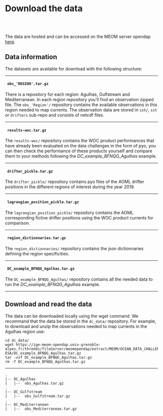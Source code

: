 # Download the data

<br> 

<br>  

The data are hosted and can be accessed on the MEOM server opendap [here](https://ige-meom-opendap.univ-grenoble-alpes.fr/thredds/catalog/meomopendap/extract/MEOM/OCEAN_DATA_CHALLENGES/2024_DC_WOC-ESA/catalog.html). 

## Data information
 

The datasets are available for download with the following structure:

--- 

#### ``` obs_'REGION'.tar.gz```

There is a repository for each region: Agulhas, Gulfstream and Mediterranean. In each region repository you'll find an observation zipped file. The ```obs_'Region'/``` repository contains the available observations in this region needed to map currents. The observation data are stored in ```ssh/```, ```sst``` or ```drifters``` sub-repo and consists of netcdf files.  


--- 

#### ``` results-woc.tar.gz```

The ```results-woc/``` repository contains the WOC product performances that have already been evaluated on the data challenges in the form of pyo, you can then check the performance of these products yourself and compare them to your methods following the *DC_example_BFNQG_Agulhas* example. 
 

--- 

#### ``` drifter_pickle.tar.gz```

The ```drifter_pickle/``` repository contains pyo files of the AOML drifter positions in the different regions of interest during the year 2019.  

--- 

#### ``` lagrangian_position_pickle.tar.gz```

The ```lagrangian_position_pickle/``` repository contains the AOML corresponding fictive drifter positions using the WOC product currents for comparison.  

--- 

#### ``` region_dictionnaries.tar.gz```

The ```region_dictionnaries/``` repository contains the json dictionnaries defining the region specificities.  

--- 

#### ``` DC_example_BFNQG_Agulhas.tar.gz```

The ```DC_example_BFNQG_Agulhas/``` repository contains all the needed data to run the *DC_example_BFNQG_Agulhas* example.  

--- 


## Download and read the data

The data can be downloaded locally using the wget command. We recommand that the data be stored in the `dc_data/` repository. 
For example, to download and unzip the observations needed to map currents in the Agulhas region use:


```
cd dc_data/
wget https://ige-meom-opendap.univ-grenoble-alpes.fr/thredds/fileServer/meomopendap/extract/MEOM/OCEAN_DATA_CHALLENGES/2024_DC_WOC-ESA/DC_example_BFNQG_Agulhas.tar.gz 
tar -xvf DC_example_BFNQG_Agulhas.tar.gz  
rm -f DC_example_BFNQG_Agulhas.tar.gz
``` 



--- 


```
.
|-- DC_Agulhas  
|   |--  obs_Agulhas.tar.gz  
.
|-- DC_Gulfstream  
|   |--  obs_Gulfstream.tar.gz   
.
|-- DC_Mediterranean 
|   |--  obs_Mediterranean.tar.gz    
```

